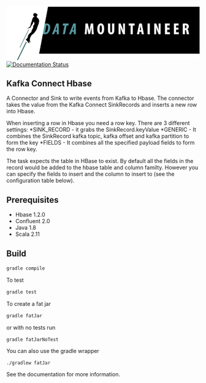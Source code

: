 ![](../images/DM-logo.jpg)
[![Documentation Status](https://readthedocs.org/projects/streamreactor/badge/?version=latest)](http://streamreactor.readthedocs.io/en/latest/hbase.html#kafka-connect-hbase)

## Kafka Connect Hbase

A Connector and Sink to write events from Kafka to Hbase. The connector takes the value from the Kafka Connect SinkRecords and inserts a new row into Hbase.

When inserting a row in Hbase you need a row key. There are 3 different settings:
*SINK_RECORD - it grabs the SinkRecord.keyValue
*GENERIC - It combines the SinkRecord kafka topic, kafka offset and kafka partition to form the key
*FIELDS - It combines all the specified payload fields to form the row key.

The task expects the table in HBase to exist. By default all the fields in the record would be added to the hbase table and column familty. However you can specify the fields to insert and the column to insert to (see the configuration table below).

## Prerequisites

* Hbase 1.2.0
* Confluent 2.0
* Java 1.8 
* Scala 2.11

## Build

```bash
gradle compile
```

To test

```bash
gradle test
```

To create a fat jar

```bash
gradle fatJar
```

or with no tests run

```
gradle fatJarNoTest
```

You can also use the gradle wrapper

```
./gradlew fatJar
```

See the documentation for more information.